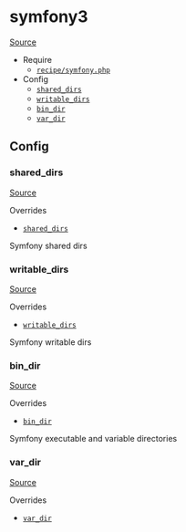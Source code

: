 <!-- DO NOT EDIT THIS FILE! -->
<!-- Instead edit recipe/symfony3.php -->
<!-- Then run bin/docgen -->

# symfony3

[Source](/recipe/symfony3.php)



* Require
  * [`recipe/symfony.php`](/docs/recipe/symfony.md)
* Config
  * [`shared_dirs`](#shared_dirs)
  * [`writable_dirs`](#writable_dirs)
  * [`bin_dir`](#bin_dir)
  * [`var_dir`](#var_dir)

## Config
### shared_dirs
[Source](/recipe/symfony3.php#L11)

Overrides
* [`shared_dirs`](/docs/recipe/symfony.md#shared_dirs)

Symfony shared dirs

### writable_dirs
[Source](/recipe/symfony3.php#L14)

Overrides
* [`writable_dirs`](/docs/recipe/symfony.md#writable_dirs)

Symfony writable dirs

### bin_dir
[Source](/recipe/symfony3.php#L17)

Overrides
* [`bin_dir`](/docs/recipe/symfony.md#bin_dir)

Symfony executable and variable directories

### var_dir
[Source](/recipe/symfony3.php#L18)

Overrides
* [`var_dir`](/docs/recipe/symfony.md#var_dir)




